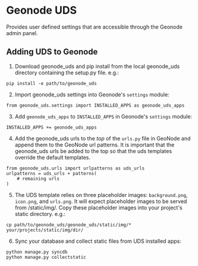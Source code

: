 Geonode UDS
==============

Provides user defined settings that are accessible through the Geonode admin panel.

Adding UDS to Geonode
---------------------
1. Download geonode_uds and pip install from the local geonode_uds directory containing the setup.py file. e.g.:

  ```
  pip install -e path/to/geonode_uds
  ```

2. Import geonode_uds settings into Geonode's ``settings`` module:

  ```
  from geonode_uds.settings import INSTALLED_APPS as geonode_uds_apps
  ```

3. Add ``geonode_uds_apps``  to ``INSTALLED_APPS`` in Geonode's ``settings`` module:

  ```
  INSTALLED_APPS += geonode_uds_apps
  ```

4. Add the geonode_uds urls to the *top* of the `urls.py` file in GeoNode and append them to the GeoNode url patterns. It is important that the geonode_uds urls be added to the top so that the uds templates override the default templates.

  ```
  from geonode_uds.urls import urlpatterns as uds_urls    
  urlpatterns = uds_urls + patterns(
      # remaining urls
  )
  ```

5. The UDS template relies on three placeholder images: `background.png`, `icon.png`, and `urls.png`. It will expect placeholder images to be served from <project domain>/static/img/. Copy these placeholder images into your project's static directory. e.g.:

  ```
  cp path/to/geonode_uds/geonode_uds/static/img/* your/projects/static/img/dir/
  ```

6. Sync your database and collect static files from UDS installed apps:

  ```
  python manage.py syncdb
  python manage.py collectstatic
  ```
